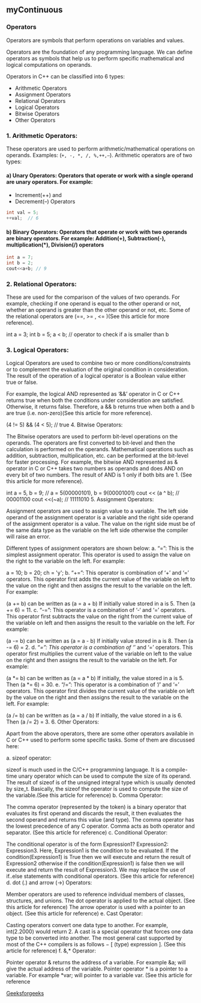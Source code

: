 ## myContinuous

### Operators
Operators are symbols that perform operations on variables and values. 

Operators are the foundation of any programming language. We can define operators as symbols that help us to perform specific mathematical and logical computations on operands.

Operators in C++ can be classified into 6 types:

- Arithmetic Operators
- Assignment Operators
- Relational Operators
- Logical Operators
- Bitwise Operators
- Other Operators

### 1. Arithmetic Operators: 

These operators are used to perform arithmetic/mathematical operations on operands. Examples: (`+, -, *, /, %,++,–`). Arithmetic operators are of two types: 

#### a) Unary Operators: Operators that operate or work with a single operand are unary operators. For example: 
- Increment(++) and 
- Decrement(–) Operators
```cpp
int val = 5;
++val;  // 6
```
#### b) Binary Operators: Operators that operate or work with two operands are binary operators. For example: Addition(+), Subtraction(-), multiplication(*), Division(/) operators
```cc
int a = 7;
int b = 2;
cout<<a+b; // 9
```
### 2. Relational Operators:

These are used for the comparison of the values of two operands. For example, checking if one operand is equal to the other operand or not, whether an operand is greater than the other operand or not, etc. Some of the relational operators are (==, >= , <= )(See this article for more reference).

int a = 3;
int b = 5;
a < b;
// operator to check if a is smaller than b
### 3. Logical Operators:

Logical Operators are used to combine two or more conditions/constraints or to complement the evaluation of the original condition in consideration. The result of the operation of a logical operator is a Boolean value either true or false. 

For example, the logical AND represented as ‘&&’ operator in C or C++ returns true when both the conditions under consideration are satisfied. Otherwise, it returns false. Therefore, a && b returns true when both a and b are true (i.e. non-zero)(See this article for more reference).

(4 != 5) && (4 < 5);     // true
4. Bitwise Operators: 

The Bitwise operators are used to perform bit-level operations on the operands. The operators are first converted to bit-level and then the calculation is performed on the operands. Mathematical operations such as addition, subtraction, multiplication, etc. can be performed at the bit-level for faster processing. For example, the bitwise AND represented as & operator in C or C++ takes two numbers as operands and does AND on every bit of two numbers. The result of AND is 1 only if both bits are 1. (See this article for more reference).

int a = 5, b = 9;   // a = 5(00000101), b = 9(00001001)
cout << (a ^ b);   //  00001100
cout <<(~a);       // 11111010
5. Assignment Operators: 

Assignment operators are used to assign value to a variable. The left side operand of the assignment operator is a variable and the right side operand of the assignment operator is a value. The value on the right side must be of the same data type as the variable on the left side otherwise the compiler will raise an error. 

Different types of assignment operators are shown below: 
a. “=”: This is the simplest assignment operator. This operator is used to assign the value on the right to the variable on the left. 
For example: 

a = 10;
b = 20;
ch = 'y';
b. “+=”: This operator is combination of ‘+’ and ‘=’ operators. This operator first adds the current value of the variable on left to the value on the right and then assigns the result to the variable on the left. 
For example:

(a += b) can be written as (a = a + b)
If initially value stored in a is 5. Then (a += 6) = 11.
c. “-=”: This operator is a combination of ‘-‘ and ‘=’ operators. This operator first subtracts the value on the right from the current value of the variable on left and then assigns the result to the variable on the left. 
For example: 

(a -= b) can be written as (a = a - b)
If initially value stored in a is 8. Then (a -= 6) = 2.
d. “*=”: This operator is a combination of ‘*’ and ‘=’ operators. This operator first multiplies the current value of the variable on left to the value on the right and then assigns the result to the variable on the left. 
For example: 

(a *= b) can be written as (a = a * b)
If initially, the value stored in a is 5. Then (a *= 6) = 30.
e. “/=”: This operator is a combination of ‘/’ and ‘=’ operators. This operator first divides the current value of the variable on left by the value on the right and then assigns the result to the variable on the left. 
For example:

(a /= b) can be written as (a = a / b)
If initially, the value stored in a is 6. Then (a /= 2) = 3.
6. Other Operators: 

Apart from the above operators, there are some other operators available in C or C++ used to perform some specific tasks. Some of them are discussed here: 

a. sizeof operator: 

sizeof is much used in the C/C++ programming language.
It is a compile-time unary operator which can be used to compute the size of its operand.
The result of sizeof is of the unsigned integral type which is usually denoted by size_t.
Basically, the sizeof the operator is used to compute the size of the variable.(See this article for reference)
b. Comma Operator: 

The comma operator (represented by the token) is a binary operator that evaluates its first operand and discards the result, it then evaluates the second operand and returns this value (and type).
The comma operator has the lowest precedence of any C operator.
Comma acts as both operator and separator. (See this article for reference)
c. Conditional Operator: 

The conditional operator is of the form Expression1? Expression2: Expression3.
Here, Expression1 is the condition to be evaluated. If the condition(Expression1) is True then we will execute and return the result of Expression2 otherwise if the condition(Expression1) is false then we will execute and return the result of Expression3.
We may replace the use of if..else statements with conditional operators. (See this article for reference)
d. dot (.) and arrow (->) Operators:

Member operators are used to reference individual members of classes, structures, and unions.
The dot operator is applied to the actual object. (See this article for reference)
The arrow operator is used with a pointer to an object. (See this article for reference)
e.  Cast Operator:

Casting operators convert one data type to another. For example, int(2.2000) would return 2.
A cast is a special operator that forces one data type to be converted into another. 
The most general cast supported by most of the C++ compilers is as follows −   [ (type) expression ]. (See this article for reference)
f.  &,* Operator:

Pointer operator & returns the address of a variable. For example &a; will give the actual address of the variable.
Pointer operator * is a pointer to a variable. For example *var; will pointer to a variable var. (See this article for reference


[Geeksforgeeks](https://www.geeksforgeeks.org/operators-c-c/ "operators")
